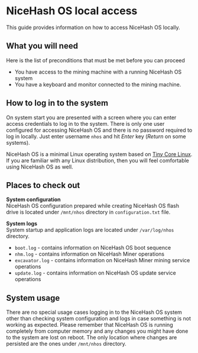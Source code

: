# NiceHash OS local access
This guide provides information on how to access NiceHash OS locally.

## What you will need
Here is the list of preconditions that must be met before you can proceed
* You have access to the mining machine with a running NiceHash OS system
* You have a keyboard and monitor connected to the mining machine.

## How to log in to the system
On system start you are presented with a screen where you can enter access credentials to log in to the system. There is only one user configured for accessing NiceHash OS and there is no password required to log in locally. Just enter username `nhos` and hit _Enter_ key (_Return_ on some systems).

NiceHash OS is a minimal Linux operating system based on [Tiny Core Linux](http://tinycorelinux.net). If you are familiar with any Linux distribution, then you will feel comfortable using NiceHash OS as well.

## Places to check out
**System configuration**<br/>
NiceHash OS configuration prepared while creating NiceHash OS flash drive is located under `/mnt/nhos` directory in `configuration.txt` file.

**System logs**<br/>
System startup and application logs are located under `/var/log/nhos` directory.
* `boot.log` - contains information on NiceHash OS boot sequence
* `nhm.log` - contains information on NiceHash Miner operations
* `excavator.log` - contains information on NiceHash Miner mining service operations
* `update.log` - contains information on NiceHash OS update service operations

## System usage
There are no special usage cases logging in to the NiceHash OS system other than checking system configuration and logs in case something is not working as expected. Please remember that NiceHash OS is running completely from computer memory and any changes you might have done to the system are lost on reboot. The only location where changes are persisted are the ones under `/mnt/nhos` directory.
